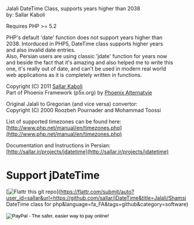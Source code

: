 Jalali DateTime Class, supports years higher than 2038  
by: Sallar Kaboli  
 
Requires PHP >= 5.2 

PHP's default 'date' function does not support years higher than  
2038. Intorduced in PHP5, DateTime class supports higher years  
and also invalid date entries.  
Also, Persian users are using classic 'jdate' function for years now  
and beside the fact that it's amazing and also helped me to write this  
one, it's really out of date, and can't be used in modern real world  
web applications as it is completely written in functions.  
  
Copyright (C) 2011  [Sallar Kaboli](http://sallar.ir)  
Part of Phoenix Framework (p5x.org) by [Phoenix Alternatvie](http://p5x.org)
  
Original Jalali to Gregorian (and vice versa) convertor:  
Copyright (C) 2000  Roozbeh Pournader and Mohammad Toossi  
  
List of supported timezones can be found here:  
[http://www.php.net/manual/en/timezones.php](http://www.php.net/manual/en/timezones.php)  
  
Documentation and Instructions in Persian:  
[http://sallar.ir/projects/jdatetime](http://sallar.ir/projects/jdatetime)  

# Support jDateTime
  
[![Flattr this git repo](http://api.flattr.com/button/flattr-badge-large.png)](https://flattr.com/submit/auto?user_id=sallar&url=https://github.com/sallar/jDateTime&title=Jalali/Shamsi DateTime class for php&language=fa_FA&tags=github&category=software)

<form action="https://www.paypal.com/cgi-bin/webscr" method="post">
<input type="hidden" name="cmd" value="_s-xclick">
<input type="hidden" name="hosted_button_id" value="R7Y6R3UZLUNP6">
<input type="image" src="https://www.paypalobjects.com/en_US/i/btn/btn_donate_SM.gif" border="0" name="submit" alt="PayPal - The safer, easier way to pay online!">
<img alt="" border="0" src="https://www.paypalobjects.com/en_US/i/scr/pixel.gif" width="1" height="1">
</form>

